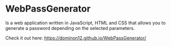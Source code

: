 # WebPassGenerator

Is a web application written in JavaScript, HTML and CSS that allows you to generate a password depending on the selected parameters.

Check it out here: https://dominon12.github.io/WebPassGenerator/